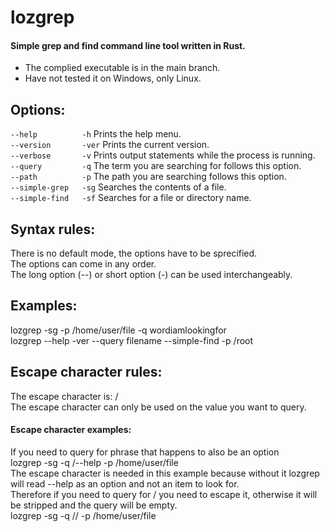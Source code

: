 # lozgrep   
#### Simple grep and find command line tool written in Rust.   
- The complied executable is in the main branch.   
- Have not tested it on Windows, only Linux.
## Options:     
``--help          -h``       Prints the help menu.      
``--version       -ver``     Prints the current version.      
``--verbose       -v``       Prints output statements while the process is running.        
``--query         -q``       The term you are searching for follows this option.       
``--path          -p``       The path you are searching follows this option.        
``--simple-grep   -sg``      Searches the contents of a file.       
``--simple-find   -sf``      Searches for a file or directory name.          
## Syntax rules:        
There is no default mode, the options have to be sprecified.     
The options can come in any order.     
The long option (--) or short option (-) can be used interchangeably.     
## Examples:
lozgrep -sg -p /home/user/file -q wordiamlookingfor    
lozgrep --help -ver --query filename --simple-find -p /root       
## Escape character rules:    
The escape character is: /        
The escape character can only be used on the value you want to query.          
#### Escape character examples:           
If you need to query for phrase that happens to also be an option        
lozgrep -sg -q /--help -p /home/user/file       
The escape character is needed in this example because without it lozgrep will read --help as an option and not an item to look for.         
Therefore if you need to query for / you need to escape it, otherwise it will be stripped and the query will be empty.          
lozgrep -sg -q // -p /home/user/file     
